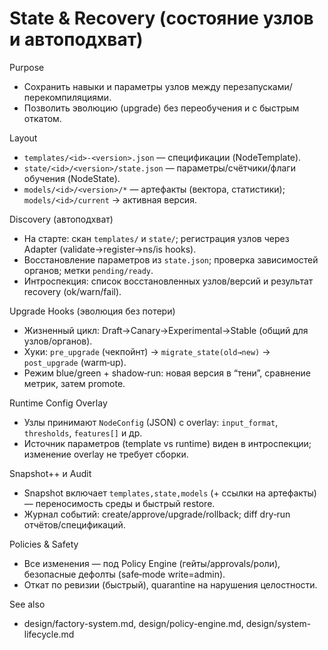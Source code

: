 <!-- neira:meta
id: NEI-20250923-state-recovery-design
intent: design
summary: Узлы без потери памяти: постоянное состояние, автоподхват на старте, upgrade hooks, runtime‑параметры и snapshot++.
-->

# State & Recovery (состояние узлов и автоподхват)

Purpose
- Сохранить навыки и параметры узлов между перезапусками/перекомпиляциями.
- Позволить эволюцию (upgrade) без переобучения и с быстрым откатом.

Layout
- `templates/<id>-<version>.json` — спецификации (NodeTemplate).
- `state/<id>/<version>/state.json` — параметры/счётчики/флаги обучения (NodeState).
- `models/<id>/<version>/*` — артефакты (вектора, статистики); `models/<id>/current` → активная версия.

Discovery (автоподхват)
- На старте: скан `templates/` и `state/`; регистрация узлов через Adapter (validate→register→ns/is hooks).
- Восстановление параметров из `state.json`; проверка зависимостей органов; метки `pending/ready`.
- Интроспекция: список восстановленных узлов/версий и результат recovery (ok/warn/fail).

Upgrade Hooks (эволюция без потери)
- Жизненный цикл: Draft→Canary→Experimental→Stable (общий для узлов/органов).
- Хуки: `pre_upgrade` (чекпойнт) → `migrate_state(old→new)` → `post_upgrade` (warm‑up).
- Режим blue/green + shadow‑run: новая версия в “тени”, сравнение метрик, затем promote.

Runtime Config Overlay
- Узлы принимают `NodeConfig` (JSON) с overlay: `input_format`, `thresholds`, `features[]` и др.
- Источник параметров (template vs runtime) виден в интроспекции; изменение overlay не требует сборки.

Snapshot++ и Audit
- Snapshot включает `templates,state,models` (+ ссылки на артефакты) — переносимость среды и быстрый restore.
- Журнал событий: create/approve/upgrade/rollback; diff dry‑run отчётов/спецификаций.

Policies & Safety
- Все изменения — под Policy Engine (гейты/approvals/роли), безопасные дефолты (safe‑mode write=admin).
- Откат по ревизии (быстрый), quarantine на нарушения целостности.

See also
- design/factory-system.md, design/policy-engine.md, design/system-lifecycle.md
